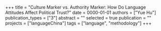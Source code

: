 +++
title = "Culture Marker vs. Authority Marker: How Do Language Attitudes Affect Political Trust?"
date = 0000-01-01
authors = ["Yue Hu"]
publication_types = ["3"]
abstract = ""
selected = true
publication = ""
projects = ["languageChina"]
tags = ["language", "methodology"]
+++

